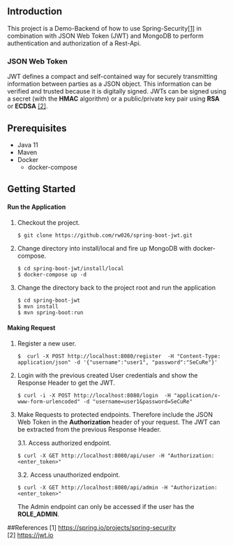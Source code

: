 ## Introduction

This project is a Demo-Backend of how to use Spring-Security[[1]](https://spring.io/projects/spring-security) in combination with JSON Web Token (JWT) 
and MongoDB to perform authentication and authorization of a Rest-Api. 

### JSON Web Token
JWT defines a compact and self-contained way 
for securely transmitting information between parties as a JSON object. 
This information can be verified and trusted because it is digitally signed. 
JWTs can be signed using a secret (with the **HMAC** algorithm) or a public/private key pair 
using **RSA** or **ECDSA** [[2]](https://jwt.io).
 
## Prerequisites  
+ Java 11  
+ Maven
+ Docker  
    + docker-compose

## Getting Started  
#### Run the Application
1. Checkout the project.
    ```
    $ git clone https://github.com/rw026/spring-boot-jwt.git
    ```
2. Change directory into install/local and fire up MongoDB with docker-compose.
    ```
    $ cd spring-boot-jwt/install/local  
    $ docker-compose up -d
    ```
3. Change the directory back to the project root and run the application
    ```
    $ cd spring-boot-jwt
    $ mvn install
    $ mvn spring-boot:run
    ```
#### Making Request
1. Register a new user.
    ```text
    $  curl -X POST http://localhost:8080/register  -H "Content-Type: application/json" -d '{"username":"user1", "password":"SeCuRe"}'
    ```
2. Login with the previous created User credentials and show the Response Header to get the JWT.
    ```text
    $ curl -i -X POST http://localhost:8080/login  -H "application/x-www-form-urlencoded" -d "username=user1&password=SeCuRe"
    ```
3. Make Requests to protected endpoints. Therefore include the JSON Web Token in the **Authorization** 
header of your request. The JWT can be extracted from the previous Response Header.   

    3.1. Access authorized endpoint.
    ```text
    $ curl -X GET http://localhost:8080/api/user -H "Authorization: <enter_token>"
    ```
    3.2. Access unauthorized endpoint. 
    ```text
    $ curl -X GET http://localhost:8080/api/admin -H "Authorization: <enter_token>"
    ```
   The Admin endpoint can only be accessed if the user has the **ROLE_ADMIN**.
   

##References
[1] https://spring.io/projects/spring-security  
[2] https://jwt.io

